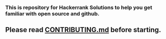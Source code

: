 ### This is repository for Hackerrank Solutions to help you get familiar with open source and github.

## Please read [CONTRIBUTING.md](https://github.com/chaturaja/hackerrank-solutions/blob/main/CONTRIBUTING.md) before starting.
